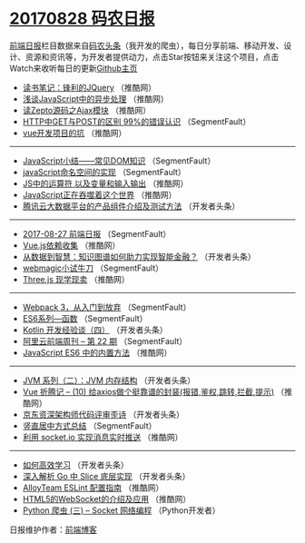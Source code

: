 # [20170828 码农日报](https://toutiao.qdkfweb.cn/date/2017/08/28)

[前端日报](https://qdkfweb.cn/c/news)栏目数据来自[码农头条](https://toutiao.qdkfweb.cn/)（我开发的爬虫），每日分享前端、移动开发、设计、资源和资讯等，为开发者提供动力，点击Star按钮来关注这个项目，点击Watch来收听每日的更新[Github主页](https://github.com/kujian/frontendDaily)
* [读书笔记：锋利的JQuery](https://toutiao.qdkfweb.cn/49403.html) （推酷网）
* [浅谈JavaScript中的异步处理](https://toutiao.qdkfweb.cn/49404.html) （推酷网）
* [读Zepto源码之Ajax模块](https://toutiao.qdkfweb.cn/49421.html) （推酷网）
* [HTTP中GET与POST的区别 99%的错误认识](https://toutiao.qdkfweb.cn/49382.html) （SegmentFault）
* [vue开发项目的坑](https://toutiao.qdkfweb.cn/49402.html) （推酷网）

***
* [JavaScript小结——常见DOM知识](https://toutiao.qdkfweb.cn/49377.html) （SegmentFault）
* [javaScript命名空间的实现](https://toutiao.qdkfweb.cn/49394.html) （SegmentFault）
* [JS中的运算符 以及变量和输入输出](https://toutiao.qdkfweb.cn/49401.html) （推酷网）
* [JavaScript正在吞噬着这个世界](https://toutiao.qdkfweb.cn/49420.html) （推酷网）
* [腾讯云大数据平台的产品组件介绍及测试方法](https://toutiao.qdkfweb.cn/49443.html) （开发者头条）

***
* [2017-08-27 前端日报](https://toutiao.qdkfweb.cn/49384.html) （SegmentFault）
* [Vue.js依赖收集](https://toutiao.qdkfweb.cn/49417.html) （推酷网）
* [从数据到智慧：知识图谱如何助力实现智能金融？](https://toutiao.qdkfweb.cn/49440.html) （开发者头条）
* [webmagic小试牛刀](https://toutiao.qdkfweb.cn/49381.html) （SegmentFault）
* [Three.js 现学现卖](https://toutiao.qdkfweb.cn/49398.html) （推酷网）

***
* [Webpack 3，从入门到放弃](https://toutiao.qdkfweb.cn/49375.html) （SegmentFault）
* [ES6系列&#8212;函数](https://toutiao.qdkfweb.cn/49389.html) （SegmentFault）
* [Kotlin 开发经验谈（四）](https://toutiao.qdkfweb.cn/49451.html) （开发者头条）
* [阿里云前端周刊 &#8211; 第 22 期](https://toutiao.qdkfweb.cn/49390.html) （SegmentFault）
* [JavaScript ES6 中的内置方法](https://toutiao.qdkfweb.cn/49422.html) （推酷网）

***
* [JVM 系列（二）：JVM 内存结构](https://toutiao.qdkfweb.cn/49441.html) （开发者头条）
* [Vue 折腾记 &#8211; (10) 给axios做个挺靠谱的封装(报错,鉴权,跳转,拦截,提示)](https://toutiao.qdkfweb.cn/49405.html) （推酷网）
* [京东资深架构师代码评审歪诗](https://toutiao.qdkfweb.cn/49431.html) （开发者头条）
* [竖直居中方式总结](https://toutiao.qdkfweb.cn/49393.html) （SegmentFault）
* [利用 socket.io 实现消息实时推送](https://toutiao.qdkfweb.cn/49406.html) （推酷网）

***
* [如何高效学习](https://toutiao.qdkfweb.cn/49433.html) （开发者头条）
* [深入解析 Go 中 Slice 底层实现](https://toutiao.qdkfweb.cn/49444.html) （开发者头条）
* [AlloyTeam ESLint 配置指南](https://toutiao.qdkfweb.cn/49415.html) （推酷网）
* [HTML5的WebSocket的介绍及应用](https://toutiao.qdkfweb.cn/49416.html) （推酷网）
* [Python 爬虫 (三) &#8211; Socket 网络编程](https://toutiao.qdkfweb.cn/49480.html) （Python开发者）

日报维护作者：[前端博客](https://qdkfweb.cn/) 